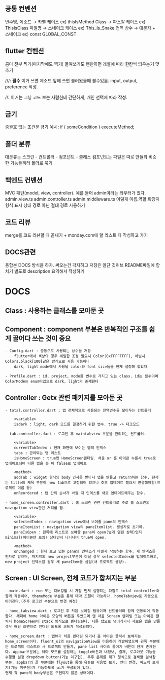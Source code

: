 ## 공통 컨벤션

변수명, 메소드 → 카멜 케이스  ex) thisIsMethod
Class → 파스칼 케이스 ex) ThisIsClass
파일명 → 스네이크 케이스 ex) This_Is_Snake
전역 상수 → 대문자 + 스네이크 ex) const GLOBAL_CONST 

## flutter 컨벤션

콤마 전부 찍기(마지막에도 찍기)
들여쓰기도 왠만하면 레벨에 따라 한칸씩 띄우는거 맞추기

///: 
**필수** 이거 쓰면 메소드 앞에 쓰면 불러왔을때 볼수있음. input, output, preference 작성.  

//:
 이거는 그냥 코드 보는 사람한테 간단하게, 개인 선택에 따라 작성.

## 금기
중괄호 없는 조건문
금기 예시:
if ( someCondition )
     executeMethod;

## 폴더 분류
대분류는 
스크린 - 컨트롤러 - 컴포넌트 - 클래스
컴포넌트는 파일은 따로 만들되 비슷한 기능들끼리 폴더로 묶기

## 백엔드 컨벤션
MVC 패턴(model, view, controller). 예를 들어 admin이라는 라우터가 있다.
admin.view.ts
admin.controller.ts
admin.middleware.ts
이렇게 이름.역할.확장자 형식 표시
상대 경로 아닌 절대 경로 사용하기

## 코드 리뷰
merge를 코드 리뷰할 때 끝내기 + monday.com에 할 리스트 다 작성하고 가기


## DOCS관련
통합본 DOCS 방식을 하자. 써오는건 각자하고 저장은 일단 깃허브 README파일에 합치기
별도로 description 요약해서 작성하기

# DOCS

## Class : 사용하는 클래스를 모아둔 곳

## Component : component 부분은 반복적인 구조를 쉽게 끌어다 쓰는 것이 중요 
    - Config.dart : 공통으로 사용되는 상수들 저장
        flutter에서 색상의 경우 세밀한 조정 필요시 Color(0xFFFFFFFF), 아닐시 Colors.black[100]같은 방식으로 사용 가능하다 
        dark, light mode에서 사용될 color와 font size들을 현재 설정해 놓았다
            
    - Profile.dart : id, project, mode를 변수로 가지고 있는 class. id는 필수이며 ColorMode는 enum타입으로 dark, light가 존재한다

    
    
## Controller : Getx 관련 패키지를 모아둔 곳
    - total.controller.dart : 앱 전체적으로 사용되는 전역변수들 모아두는 컨트롤러
        
        <variable>
        isdark : light, dark 모드를 결정하기 위한 변수. true -> 다크모드

    - tab.controller.dart : 로그인 후 maintabview 부분을 관리하는 컨트롤러. 

        <variable>
        currentTabIndex : 현재 화면에 보이는 탭의 인덱스
        tabs : 관리되는 탭 리스트
        isHomeScreen : true면 HomeScreen렌더링. 처음 or 홈 아이콘 누를시 true로 업데이트되며 다른 탭을 볼 때 false로 업데이트

        <method>
        addTab : widget 형식의 body 인자를 받아서 탭을 만들고 return하는 함수. 현재는 title의 제목 부분이 new tab으로 고정되어 있으나 추후 업데이트 필요시 변경해야함(프로젝트 이름 등)
        onReordered : 탭 간의 순서가 바뀔 때 인덱스를 새로 업데이트해주는 함수.

    - home_screen.controller.dart : 홈 스크린 관련 컨트롤러로 주로 홈 스크린의 navigation view관련 처리를 함.
        
        <variable>
        selectedIndex : navigation view에서 보여줄 pane의 인덱스 
        paneItemList : navigation view의 paneItemlist. 생성자로 초기화.
        paneIsOpen : 왼쪽에 리스트로 보여줄 pane이 open(넓게 열린 상태)인지 minimal(아이콘만 보임) 상태인지 나타내며 true이 open.

        <method>
        onChanged : 현재 보고 있는 pane의 인덱스가 바뀔시 작동하는 함수. 새 인덱스를 인자로 받으며, 마지막의 new project부분이 아닐 경우 selectedIndex를 업데이트하고, new project 인덱스일 경우 새 paneItem을 삽입(새 프로젝트 생성).

## Screen : UI Screen, 전체 코드가 합쳐지는 부분
    - main.dart : run 또는 디버깅할 시 가장 먼저 실행되는 파일로 total controller와 함께 작동하며, themeMode 부분을 통해 테마 조절이 가능하다. homeTabview로 자동으로 이어진다.(추후 로그인 부분으로 변경 예정)

    - home_tabview.dart : 로그인 후 처음 보여질 탭뷰이며 컨트롤러와 함께 연동되어 작동한다. 헤더에 home 아이콘 모양의 버튼을 두었으며 맨 처음 Screen 렌더링 또는 아이콘 클릭시 homeScreen이 stack 방식으로 렌더링된다. 다른 탭으로 넘어가거나 새로운 탭을 만들경우 해당 화면으로 렌더링 되도록 코드가 작성되었다.

    - home_screen.dart : 탭뷰가 처음 렌더링 되거나 홈 아이콘 클릭시 보여지는 home_screen이다. fluent_ui의 navigationView를 이용하여 개발하였으며 왼쪽 부분에는 프로젝트 리스트와 새 프로젝트 만들기, pane list 사이즈 줄이기 버튼이 현재 존재한다. Appbar부분에는 테마 모드를 설정하는 toggle버튼과 내정보, 결제, 로그아웃 기능을 수행할 설정 dropdown button(기능 미구현), 추후 문제를 태그 형식으로 검색할 검색창 부분, appbar의 끝 부분에는 flyout을 통해 유튜브 사용법 보기, 언어 변경, 피드백 보내기(기능 미구현)가 가능하도록 ui가 구성되어 있다.
    현재 각 pane의 body부분은 구현되지 않은 상태이다.




